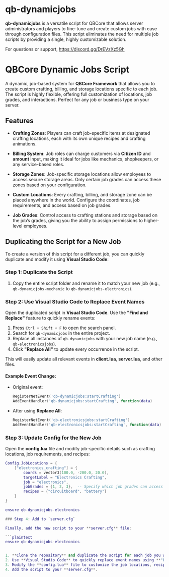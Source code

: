 # qb-dynamicjobs

**qb-dynamicjobs** is a versatile script for QBCore that allows server administrators and players to fine-tune and create custom jobs with ease through configuration files. This script eliminates the need for multiple job scripts by providing a single, highly customizable solution.

For questions or support, https://discord.gg/DrEVzXz5Gh


# QBCore Dynamic Jobs Script

A dynamic, job-based system for **QBCore Framework** that allows you to create custom crafting, billing, and storage locations specific to each job. The script is highly flexible, offering full customization of locations, job grades, and interactions. Perfect for any job or business type on your server.

## Features

- **Crafting Zones**: Players can craft job-specific items at designated crafting locations, each with its own unique recipes and crafting animations.
  
- **Billing System**: Job roles can charge customers via **Citizen ID** and **amount** input, making it ideal for jobs like mechanics, shopkeepers, or any service-based roles.
  
- **Storage Zones**: Job-specific storage locations allow employees to access secure storage areas. Only certain job grades can access these zones based on your configuration.
  
- **Custom Locations**: Every crafting, billing, and storage zone can be placed anywhere in the world. Configure the coordinates, job requirements, and access based on job grades.
  
- **Job Grades**: Control access to crafting stations and storage based on the job’s grades, giving you the ability to assign permissions to higher-level employees.

## Duplicating the Script for a New Job

To create a version of this script for a different job, you can quickly duplicate and modify it using **Visual Studio Code**:

### Step 1: Duplicate the Script

1. Copy the entire script folder and rename it to match your new job (e.g., `qb-dynamicjobs-mechanic` to `qb-dynamicjobs-electronics`).

### Step 2: Use Visual Studio Code to Replace Event Names

Open the duplicated script in **Visual Studio Code**. Use the **"Find and Replace"** feature to quickly rename events:

1. Press `Ctrl + Shift + F` to open the search panel.
2. Search for `qb-dynamicjobs` in the entire project.
3. Replace all instances of `qb-dynamicjobs` with your new job name (e.g., `qb-electronicsjobs`).
4. Click **"Replace All"** to update every occurrence in the script.

This will easily update all relevant events in **client.lua**, **server.lua**, and other files.

#### Example Event Change:

- Original event:
    ```lua
    RegisterNetEvent('qb-dynamicjobs:startCrafting')
    AddEventHandler('qb-dynamicjobs:startCrafting', function(data)
    ```

- After using **Replace All**:
    ```lua
    RegisterNetEvent('qb-electronicsjobs:startCrafting')
    AddEventHandler('qb-electronicsjobs:startCrafting', function(data)
    ```

### Step 3: Update Config for the New Job

Open the **config.lua** file and modify job-specific details such as crafting locations, job requirements, and recipes:

```lua
Config.JobLocations = {
    ["electronics_crafting"] = {
        coords = vector3(100.0, -200.0, 20.0),
        targetLabel = "Electronics Crafting",
        job = "electronics",
        jobGrades = {1, 2, 3},  -- Specify which job grades can access
        recipes = {"circuitboard", "battery"}
    }
}

ensure qb-dynamicjobs-electronics

### Step 4: Add to `server.cfg`

Finally, add the new script to your **server.cfg** file:

```plaintext
ensure qb-dynamicjobs-electronics


1. **Clone the repository** and duplicate the script for each job you want.
2. Use **Visual Studio Code** to quickly replace event names using **"Find and Replace"**.
3. Modify the **config.lua** file to customize the job locations, recipes, and job grades.
4. Add the script to your **server.cfg**.

